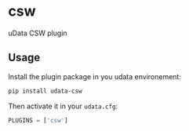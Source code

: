 # csw

uData CSW plugin

## Usage

Install the plugin package in you udata environement:

```bash
pip install udata-csw
```

Then activate it in your `udata.cfg`:

```python
PLUGINS = ['csw']
```
